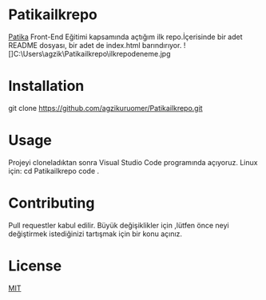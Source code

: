 # Patikailkrepo
[Patika](www.patika.dev) Front-End Eğitimi kapsamında açtığım ilk repo.İçerisinde bir adet README dosyası, bir adet de index.html barındırıyor.
![]C:\Users\agzik\Patikailkrepo\ilkrepodeneme.jpg
# Installation
git clone https://github.com/agzikuruomer/Patikailkrepo.git
# Usage
Projeyi cloneladıktan sonra Visual Studio Code programında açıyoruz.
Linux için:
cd Patikailkrepo
code .
# Contributing
Pull requestler kabul edilir. Büyük değişiklikler için ,lütfen önce neyi değiştirmek istediğinizi tartışmak için bir konu açınız.
# License
[MIT](https://choosealicense.com/licenses/mit/)